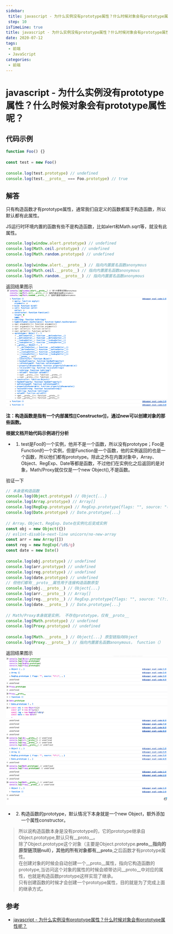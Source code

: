 ```yaml
---
sidebar:
 title: javascript - 为什么实例没有prototype属性？什么时候对象会有prototype属性呢？
 step: 10
isTimeLine: true
title: javascript - 为什么实例没有prototype属性？什么时候对象会有prototype属性呢？
date: 2020-07-12
tags:
 - 前端
 - JavaScript
categories:
 - 前端
---
```


# javascript - 为什么实例没有prototype属性？什么时候对象会有prototype属性呢？

## 代码示例

```ts
function Foo() {}

const test = new Foo()

console.log(test.prototype) // undefined
console.log(test.__proto__ === Foo.prototype) // true
```

## 解答

只有构造函数才有prototype属性，通常我们自定义的函数都属于构造函数，所以默认都有此属性。

JS运行时环境内置的函数有些不是构造函数，比如alert和Math.sqrt等，就没有此属性。

```ts
console.log(window.alert.prototype) // undefined
console.log(Math.ceil.prototype) // undefined
console.log(Math.random.prototype) // undefined

console.log(window.alert.__proto__) // 指向内置匿名函数anonymous
console.log(Math.ceil.__proto__) // 指向内置匿名函数anonymous
console.log(Math.random.__proto__) // 指向内置匿名函数anonymous
```
返回结果图示
![返回结果图示](../../assets/prototype.png)

**注：构造函数是指有一个内部属性[[Constructor]]，通过new可以创建对象的那些函数。**

**根据文档开始代码示例进行分析**

* 1. test是Foo的一个实例，他并不是一个函数，所以没有prototype；Foo是Function的一个实例，但是Function是一个函数，他的实例返回的也是一个函数，所以他们都有prototype。除此之外在内置对象中，Array、Object、RegExp、Date等都是函数，不过他们在实例化之后返回的是对象，Math/Proxy就仅仅是一个new Object(),不是函数。

验证一下
```ts
// 本身是构造函数
console.log(Object.prototype) // Object{...}
console.log(Array.prototype) // Array[]
console.log(RegExp.prototype) // RegExp.prototype{flags: "", source: "(?:)", ...}
console.log(Date.prototype) // Date.prototype{...}

// Array、Object、RegExp、Date在实例化后变成实例
const obj = new Object({})
// eslint-disable-next-line unicorn/no-new-array
const arr = new Array([])
const reg = new RegExp(/\d$/g)
const date = new Date()

console.log(obj.prototype) // undefined
console.log(arr.prototype) // undefined
console.log(reg.prototype) // undefined
console.log(date.prototype) // undefined
// 但他们都有__proto__属性用于连接构造函数原型
console.log(obj.__proto__) // Object{...}
console.log(arr.__proto__) // Array[]
console.log(reg.__proto__) // RegExp.prototype{flags: "", source: "(?:)", ...}
console.log(date.__proto__) // Date.prototype{...}

// Math/Proxy本身就是实例， 不存在prototype，仅有__proto__
console.log(Math.prototype) // undefined
console.log(Proxy.prototype) // undefined

console.log(Math.__proto__) // Object{...} 原型链指向Object
console.log(Proxy.__proto__) // 指向内置匿名函数anonymous， function（）
```
返回结果图示
![返回结果图示](../../assets/prototype2.png)


* 2. 构造函数的prototype，默认情况下本身就是一个new Object，额外添加一个属性constructor。
> 所以说构造函数本身是没有prototype的，它的prototype继承自Object.prototype,默认只有__proto__。<br/>
> 除了Object.prototype这个对象（主要是Object.prototype.__proto__指向的原型链顶层null），其他的所有对象都有__proto__,之后函数才有prototype属性。<br/>
> 在创建对象的时候会自动创建一个__proto__属性，指向它构造函数的prototype,当访问这个对象的属性的时候会顺带访问__proto__中对应的属性，也就是构造函数prototype这样实现了继承。<br/>
> 只有创建函数的时候才会创建一个prototype属性，目的就是为了完成上面的继承方式。


## 参考
* [ javascript - 为什么实例没有prototype属性？什么时候对象会有prototype属性呢？](https://www.php.cn/wenda/28026.html)
